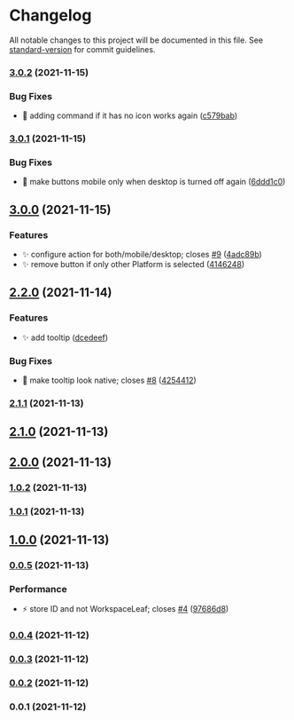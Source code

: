 # Changelog

All notable changes to this project will be documented in this file. See [standard-version](https://github.com/conventional-changelog/standard-version) for commit guidelines.

### [3.0.2](https://github.com/kometenstaub/quick-switcher-button/compare/3.0.1...3.0.2) (2021-11-15)


### Bug Fixes

* :bug: adding command if it has no icon works again ([c579bab](https://github.com/kometenstaub/quick-switcher-button/commit/c579bab2c55a6a738a463b68d409e3344c3038ae))

### [3.0.1](https://github.com/kometenstaub/quick-switcher-button/compare/3.0.0...3.0.1) (2021-11-15)


### Bug Fixes

* :bug: make buttons mobile only when desktop is turned off again ([6ddd1c0](https://github.com/kometenstaub/quick-switcher-button/commit/6ddd1c05b6558958b45878b516afea581ed06055))

## [3.0.0](https://github.com/kometenstaub/quick-switcher-button/compare/2.2.0...3.0.0) (2021-11-15)


### Features

* :sparkles: configure action for both/mobile/desktop; closes [#9](https://github.com/kometenstaub/quick-switcher-button/issues/9) ([4adc89b](https://github.com/kometenstaub/quick-switcher-button/commit/4adc89b8dbce7ff3b86f580ef59a5710aa53422a))
* :sparkles: remove button if only other Platform is selected ([4146248](https://github.com/kometenstaub/quick-switcher-button/commit/41462488cc440eec60b9f1eaa1b06ed4fe40ab92))

## [2.2.0](https://github.com/kometenstaub/quick-switcher-button/compare/2.1.1...2.2.0) (2021-11-14)


### Features

* :sparkles: add tooltip ([dcedeef](https://github.com/kometenstaub/quick-switcher-button/commit/dcedeefa8abe298c459d9ef19e62699509829cad))


### Bug Fixes

* :lipstick: make tooltip look native; closes [#8](https://github.com/kometenstaub/quick-switcher-button/issues/8) ([4254412](https://github.com/kometenstaub/quick-switcher-button/commit/4254412339d1ed7a6b67481dc37595ac80b32001))

### [2.1.1](https://github.com/kometenstaub/quick-switcher-button/compare/2.1.0...2.1.1) (2021-11-13)

## [2.1.0](https://github.com/kometenstaub/quick-switcher-button/compare/2.0.0...2.1.0) (2021-11-13)

## [2.0.0](https://github.com/kometenstaub/quick-switcher-button/compare/1.0.2...2.0.0) (2021-11-13)

### [1.0.2](https://github.com/kometenstaub/quick-switcher-button/compare/1.0.1...1.0.2) (2021-11-13)

### [1.0.1](https://github.com/kometenstaub/quick-switcher-button/compare/1.0.0...1.0.1) (2021-11-13)

## [1.0.0](https://github.com/kometenstaub/quick-switcher-button/compare/0.0.5...1.0.0) (2021-11-13)

### [0.0.5](https://github.com/kometenstaub/quick-switcher-button/compare/0.0.4...0.0.5) (2021-11-13)


### Performance

* :zap: store ID and not WorkspaceLeaf; closes [#4](https://github.com/kometenstaub/quick-switcher-button/issues/4) ([97686d8](https://github.com/kometenstaub/quick-switcher-button/commit/97686d8b577fc95d03ac364fc1dfc1d94d2fe9a6))

### [0.0.4](https://github.com/kometenstaub/quick-switcher-button/compare/0.0.3...0.0.4) (2021-11-12)

### [0.0.3](https://github.com/kometenstaub/quick-switcher-button/compare/0.0.2...0.0.3) (2021-11-12)

### [0.0.2](https://github.com/kometenstaub/quick-switcher-button/compare/0.0.1...0.0.2) (2021-11-12)

### 0.0.1 (2021-11-12)
